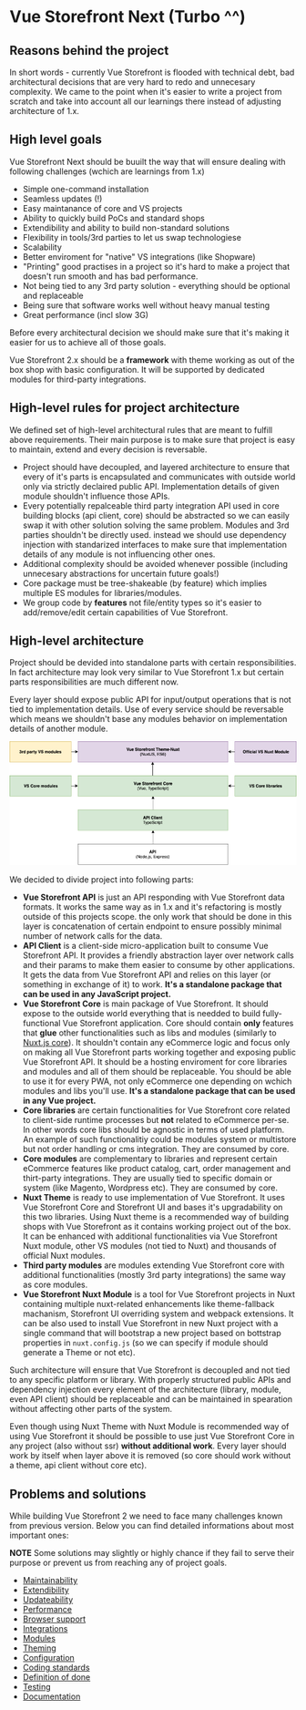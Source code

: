 # Vue Storefront Next (Turbo ^^)

## Reasons behind the project

In short words - currently Vue Storefront is flooded with technical debt, bad architectural decisions that are very hard to redo and unnecesary complexity. We came to the point when it's easier to write a project from scratch and take into account all our learnings there instead of adjusting architecture of 1.x.


## High level goals

Vue Storefront Next should be buuilt the way that will ensure dealing with following challenges (wchich are learnings from 1.x)
- Simple one-command installation
- Seamless updates (!)
- Easy maintanance of core and VS projects
- Ability to quickly build PoCs and standard shops
- Extendibility and ability to build non-standard solutions
- Flexibility in tools/3rd parties to let us swap technologiese
- Scalability 
- Better enviroment for "native" VS integrations (like Shopware)
- "Printing" good practises in a project so it's hard to make a project that doesn't run smooth and has bad performance.
- Not being tied to any 3rd party solution - everything should be optional and replaceable
- Being sure that software works well without heavy manual testing
- Great performance (incl slow 3G)

Before every architectural decision we should make sure that it's making it easier for us to achieve all of those goals.

Vue Storefront 2.x should be a **framework** with theme working as out of the box shop with basic configuration. It will be supported by dedicated modules for third-party integrations.

## High-level rules for project architecture

We defined set of high-level architectural rules that are meant to fulfill above requirements. Their main purpose is to make sure that project is easy to maintain, extend and every decision is reversable.

- Project should have decoupled, and layered architecture to ensure that every of it's parts is encapsulated and communicates with outside world only via strictly declaired public API. Implementation details of given module shouldn't influence those APIs.
- Every potentially repalceable third party integration API used in core building blocks (api client, core) should be abstracted so we can easily swap it with other solution solving the same problem. Modules and 3rd parties shouldn't be directly used. instead we should use dependency injection with standarized interfaces to make sure that implementation details of any module is not influencing other ones.
- Additional complexity should be avoided whenever possible (including unnecesary abstractions for uncertain future goals!)
- Core package must be tree-shakeable (by feature) which implies multiple ES modules for libraries/modules.
- We group code by **features** not file/entity types so it's easier to add/remove/edit certain capabilities of Vue Storefront.

## High-level architecture


Project should be devided into standalone parts with certain responsibilities. In fact architecture may look very similar to Vue Storefront 1.x but certain parts responsibilities are much different now.

Every layer should expose public API for input/output operations that is not tied to implementation details. Use of every service should be reversable which means we shouldn't base any modules behavior on implementation details of another module.

![Architecture](rfc/assets/vs-high-level-architecture-diagram.png)

We decided to divide project into following parts:

- **Vue Storefront API** is just an API responding with Vue Storefront data formats. It works the same way as in 1.x and it's refactoring is mostly outside of this projects scope. the only work that should be done in this layer is concatenation of certain endpoint to ensure possibly minimal number of network calls for the data.
- **API Client** is a client-side micro-application built to consume Vue Storefront API. It provides a friendly abstraction layer over network calls and their params to make them easier to consume by other applications. It gets the data from Vue Storefront API and relies on this layer (or something in exchange of it) to work. **It's a standalone package that can be used in any JavaScript project.**
- **Vue Storefront Core** is main package of Vue Storefront. It should expose to the outside world everything that is needded to build fully-functional Vue Storefront application. Core should contain **only** features that **glue** other functionalities such as libs and modules (similarly to [Nuxt.js core](https://github.com/nuxt/nuxt.js/tree/dev/packages/core)). It shouldn't contain any eCommerce logic and focus only on making all Vue Storefront parts working together and exposing public Vue Storefront API. It should be a hosting enviroment for core libraries and modules and all of them should be replaceable. You should be able to use it for every PWA, not only eCommerce one depending on wchich modules and libs you'll use.  **It's a standalone package that can be used in any Vue project.**
- **Core libraries** are certain functionalities for Vue Storefront core related to client-side runtime processes but **not** related to eCommerce per-se. In other words core libs should be agnostic in terms of used platform. An example of such functionalitiy could be modules system or multistore but not order handling or cms integration. They are consumed by core.
- **Core modules** are complementary to libraries and represent certain eCommerce features like product catalog, cart, order management and thirt-party integrations. They are usually tied to specific domain or system (like Magento, Wordpress etc). They are consumed by core.
- **Nuxt Theme** is ready to use implementation of Vue Storefront. It uses Vue Storefront Core and Storefront UI and bases it's upgradability on this two libraries. Using Nuxt theme is a recommended way of building shops with Vue Storefront as it contains working project out of the box. It can be enhanced with additional functionalities via Vue Storefront Nuxt module, other VS modules (not tied to Nuxt) and thousands of official Nuxt modules.
- **Third party modules** are modules extending Vue Storefront core with additional functionalities (mostly 3rd party integrations) the same way as core modules.
- **Vue Storefront Nuxt Module** is a tool for Vue Storefront projects in Nuxt containing multiple nuxt-related enhancements like theme-fallback machanism, Storefront UI overriding system and webpack extensions. It can be also used to install Vue Storefront in new Nuxt project with a single command that will bootstrap a new project based on bottstrap properties in `nuxt.config.js` (so we can specify if module should generate a Theme or not etc).

Such architecture will ensure that Vue Storefront is decoupled and not tied to any specific platform or library. With properly structured public APIs and dependency injection every element of the architecture (library, module, even API client) should be replaceable and can be maintained in spearation without affecting other parts of the system.

Even though using Nuxt Theme with Nuxt Module is recommended way of using Vue Storefront it should be possible to use just Vue Storefront Core in any project (also without ssr) **without additional work**. Every layer should work by itself when layer above it is removed (so core should work without a theme, api client without core etc).

## Problems and solutions

While building Vue Storefront 2 we need to face many challenges known from previous version. Below you can find detailed informations about most important ones:

**NOTE** Some solutions may slightly or highly chance if they fail to serve their purpose or prevent us from reaching any of project goals.

- [Maintainability]()
- [Extendibility]()
- [Updateability]()
- [Performance]()
- [Browser support]()
- [Integrations]()
- [Modules]()
- [Theming]()
- [Configuration]()
- [Coding standards]()
- [Definition of done]()
- [Testing]()
- [Documentation]()